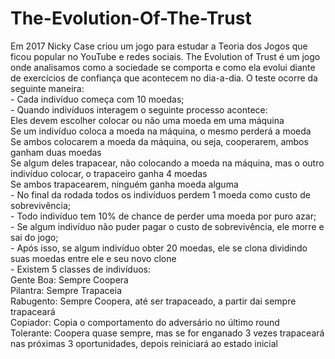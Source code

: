# The-Evolution-Of-The-Trust
    
   Em 2017 Nicky Case criou um jogo para estudar a Teoria dos Jogos que ficou popular no YouTube e redes sociais. The Evolution of Trust é um jogo onde analisamos
como a sociedade se comporta e como ela evolui diante de exercícios de confiança que acontecem no dia-a-dia. O teste ocorre da seguinte maneira: <br>
    - Cada indivíduo começa com 10 moedas;<br>
    - Quando indivíduos interagem o seguinte processo acontece:<br>
        Eles devem escolher colocar ou não uma moeda em uma máquina<br>
        Se um indivíduo coloca a moeda na máquina, o mesmo perderá a moeda<br>
        Se ambos colocarem a moeda da máquina, ou seja, cooperarem, ambos ganham duas moedas<br>
        Se algum deles trapacear, não colocando a moeda na máquina, mas o outro indivíduo colocar, o trapaceiro ganha 4 moedas<br>
        Se ambos trapacearem, ninguém ganha moeda alguma<br>
    - No final da rodada todos os indivíduos perdem 1 moeda como custo de sobrevivência;<br>
    - Todo indivíduo tem 10% de chance de perder uma moeda por puro azar;<br>
    - Se algum indivíduo não puder pagar o custo de sobrevivência, ele morre e sai do jogo;<br>
    - Após isso, se algum indivíduo obter 20 moedas, ele se clona dividindo suas moedas entre ele e seu novo clone<br>
    - Existem 5 classes de indivíduos:<br>
        Gente Boa: Sempre Coopera<br>
        Pilantra: Sempre Trapaceia<br>
        Rabugento: Sempre Coopera, até ser trapaceado, a partir dai sempre trapaceará<br>
        Copiador: Copia o comportamento do adversário no último round<br>
        Tolerante: Coopera quase sempre, mas se for enganado 3 vezes trapaceará nas próximas 3 oportunidades, depois reiniciará ao estado inicial<br>
